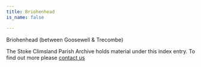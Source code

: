 ```yaml
---
title: Briohenhead
is_name: false

---
```


Briohenhead (between Goosewell & Trecombe)


The Stoke Climsland Parish Archive holds material under this index entry. To find out more please [contact us](/contact/)
